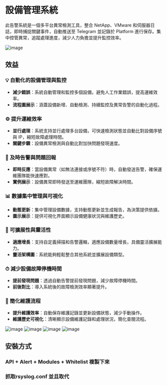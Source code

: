 # 設備管理系統  
此告警系統是一個多平台異常檢測工具，整合 NetApp、VMware 和伺服器日誌，即時捕捉關鍵事件，自動推送至 Telegram 並記錄於 Platform 進行保存。集中控管異常，追蹤處理進度，減少人力負擔並提升監控效率。

![image](https://github.com/user-attachments/assets/3e0b8641-f8df-4054-8f33-74f16d7ef6b9)

## 效益  

### 💡 自動化的設備管理與監控  
- **減少錯誤**：系統自動管理和監控多個設備，避免人工作業錯誤，提高運維效率。
- **流程圖展示**：涵蓋設備新增、自動檢測、持續監控及異常告警的自動化過程。

### ⚙️ 提升運維效率  
- **並行處理**：系統支持並行處理多台設備，可快速檢測狀態並自動比對設備序號與 IP，縮短故障處理時間。
- **關鍵步驟**：設備異常檢測與自動比對加快問題發現速度。

### 🚨 及時告警與問題回報  
- **即時反應**：當設備異常（如無法連接或序號不符）時，自動發送告警，確保運維團隊能快速應對。
- **實例展示**：設備異常即時發送至運維團隊，縮短故障解決時間。

### 📊 數據集中管理與可視化  
- **動態更新**：集中管理設備數據，支持動態更新並生成報告，為決策提供依據。
- **圖示展示**：提供可視化界面顯示設備健康狀況與維護歷史。

### 🚀 可擴展性與靈活性  
- **適應增長**：支持自定義掃描和告警邏輯，適應設備數量增長，具備靈活擴展能力。
- **靈活架構圖**：系統能夠輕鬆整合其他系統並擴展設備類型。

### ⏱ 減少設備故障停機時間  
- **提前發現問題**：透過自動告警提前發現問題，減少故障停機時間。
- **前後對比**：導入系統後的故障檢測效率顯著提升。

### 🔧 簡化維護流程  
- **提升維護效率**：自動保存維護記錄並更新設備狀態，減少手動操作。
- **維護歷史可視化**：清晰顯示設備維護記錄和處理狀況，簡化查閱流程。

![image](https://github.com/user-attachments/assets/6e09c42b-e07f-4d53-b78e-63a1bdcadf5d)
![image](https://github.com/user-attachments/assets/2d221f0e-47c0-4aab-8b9d-885c6acec56c)
![image](https://github.com/user-attachments/assets/363ba4e6-30e3-4d0d-ada3-a7859f9e5611)
![image](https://github.com/user-attachments/assets/cf054413-32ea-437e-b34e-a3b628f236a2)

## 安裝方式
### API + Alert + Modules + Whitelist 複製下來
### 抓取rsyslog.conf 並且取代
